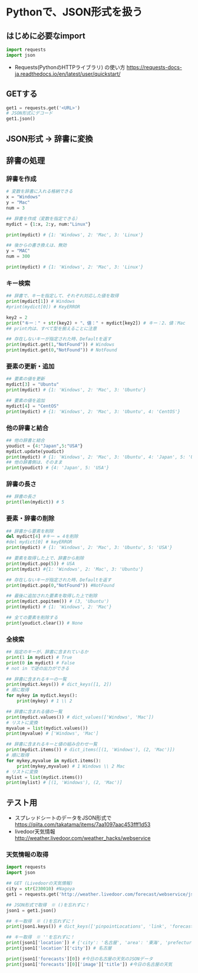 # Pythonで、JSON形式を扱う

## はじめに必要なimport

```python
import requests
import json
```
- Requests(PythonのHTTPライブラリ) の使い方
https://requests-docs-ja.readthedocs.io/en/latest/user/quickstart/

## GETする

```python
get1 = requests.get('<URL>')
# JSON形式にデコード
get1.json()
```

## JSON形式 -> 辞書に変換


## 辞書の処理

### 辞書を作成
```python
# 変数を辞書に入れる格納できる
x = "Windows"
y = "Mac"
num = 3

## 辞書を作成（変数を指定できる）
mydict = {1:x, 2:y, num:"Linux"}

print(mydict) # {1: 'Windows', 2: 'Mac', 3: 'Linux'}

## 後からの書き換えは、無効
y = "MAC"
num = 300

print(mydict) # {1: 'Windows', 2: 'Mac', 3: 'Linux'}
``` 

### キー検索

```python
## 辞書で、キーを指定して、それぞれ対応した値を取得
print(mydict[1]) # Windows
#print(mydict[0]) # KeyERROR

key2 = 2
print("キー：" + str(key2) + "、値：" + mydict[key2]) # キー：2、値：Mac
## print内は、すべて型を揃えることに注意

## 存在しないキーが指定された時、Defaultを返す
print(mydict.get(1,"NotFound")) # Windows 
print(mydict.get(0,"NotFound")) # NotFound
``` 

### 要素の更新・追加

```python
## 要素の値を更新
mydict[3] = "Ubuntu"
print(mydict) # {1: 'Windows', 2: 'Mac', 3: 'Ubuntu'}

## 要素の値を追加
mydict[4] = "CentOS"
print(mydict) # {1: 'Windows', 2: 'Mac', 3: 'Ubuntu', 4: 'CentOS'}
``` 

### 他の辞書と結合

```python
## 他の辞書と結合
youdict = {4:"Japan",5:"USA"}
mydict.update(youdict)
print(mydict) # {1: 'Windows', 2: 'Mac', 3: 'Ubuntu', 4: 'Japan', 5: 'USA'}
## 他の辞書側は、そのまま
print(youdict) # {4: 'Japan', 5: 'USA'}
``` 

### 辞書の長さ

```python
## 辞書の長さ
print(len(mydict)) # 5
``` 

### 要素・辞書の削除

```python
## 辞書から要素を削除
del mydict[4] #キー = 4を削除
#del mydict[0] # keyERROR
print(mydict) # {1: 'Windows', 2: 'Mac', 3: 'Ubuntu', 5: 'USA'}

## 要素を取得した上で、辞書から削除
print(mydict.pop(5)) # USA
print(mydict) #{1: 'Windows', 2: 'Mac', 3: 'Ubuntu'}

## 存在しないキーが指定された時、Defaultを返す
print(mydict.pop(0,"NotFound")) #NotFound

## 最後に追加された要素を取得した上で削除
print(mydict.popitem()) # (3, 'Ubuntu')
print(mydict) # {1: 'Windows', 2: 'Mac'}

## 全ての要素を削除する
print(youdict.clear()) # None
``` 

### 全検索

```python
## 指定のキーが、辞書に含まれているか
print(1 in mydict) # True
print(0 in mydict) # False
# not in で逆の出力ができる

## 辞書に含まれるキーの一覧
print(mydict.keys()) # dict_keys([1, 2])
# 順に取得
for mykey in mydict.keys(): 
    print(mykey) # 1 \\ 2

## 辞書に含まれる値の一覧
print(mydict.values()) # dict_values(['Windows', 'Mac'])
# リストに変換
myvalue = list(mydict.values()) 
print(myvalue) # ['Windows', 'Mac']

## 辞書に含まれるキーと値の組み合わせ一覧
print(mydict.items()) # dict_items([(1, 'Windows'), (2, 'Mac')])
# 順に取得
for mykey,myvalue in mydict.items(): 
    print(mykey,myvalue) # 1 Windows \\ 2 Mac
# リストに変換
mylist = list(mydict.items())
print(mylist) # [(1, 'Windows'), (2, 'Mac')]

```

## テスト用
- スプレッドシートのデータをJSON形式で
https://qiita.com/takatama/items/7aa1097aac453fff1d53
- livedoor天気情報
http://weather.livedoor.com/weather_hacks/webservice

### 天気情報の取得

```python
import requests
import json

## GET (Livedoorの天気情報)
city = str(230010) #Nagoya
get1 = requests.get('http://weather.livedoor.com/forecast/webservice/json/v1?city=' + city)

## JSON形式で取得　※ ()を忘れずに！
json1 = get1.json()

## キー取得　※ ()を忘れずに！
print(json1.keys()) # dict_keys(['pinpointLocations', 'link', 'forecasts', 'location', 'publicTime', 'copyright', 'title', 'description'])

## キー取得　※ ''を忘れずに！
print(json1['location']) # {'city': '名古屋', 'area': '東海', 'prefecture': '愛知県'}
print(json1['location']['city']) # 名古屋

print(json1['forecasts'][0]) #今日の名古屋の天気のJSONデータ
print(json1['forecasts'][0]['image']['title']) #今日の名古屋の天気
```
